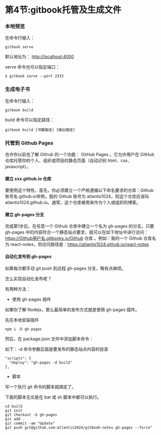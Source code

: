 # 第4节:gitbook托管及生成文件

### 本地预览

在命令行输入：

```
gitbook serve
```

默认地址为： [http://localhost:4000](http://localhost:4000/)

serve 命令也可以指定端口：

```
$ gitbook serve --port 2333
```



### 生成电子书

在命令行输入：

```
gitbook build
```

build 命令可以指定路径：

```
gitbook build [书籍路径] [输出路径]
```



### 托管到 Github Pages
也许你以前也了解 Github 的一个功能： GitHub Pages 。它允许用户在 GitHub 仓库托管你的个人、组织或项目的静态页面（自动识别 html、css、javascript）。

#### 建立 xxx.github.io 仓库

要使用这个特性，首先，你必须建立一个严格遵循以下命名要求的仓库：Github账号名.github.io举例，我的 Github 账号为 atlantis1024，则这个仓库应该叫 atlantis1024.github.io。通常，这个仓库被用来作为个人或组织的博客。

#### 建立 gh-pages 分支

完成第1步后，在任意一个 Github 仓库中建立一个名为 gh-pages 的分支。只要 gh-pages 中的内容符合一个静态站点要求，就可以在如下地址中进行访问：https://Github用户名.gitbooks.io/Github 仓库 。例如：我的一个 Github 仓库名为 react-notes，则访问路径是：https://atlantis1024.github.io/react-notes

#### 自动化发布到 gh-pages

如果每次都手动 git push 到远程 gh-pages 分支，略有点麻烦。

怎么实现自动化发布呢？

有两种方法：

* 使用 gh-pages 插件

如果你了解 Nodejs，那么最简单的发布方式就是使用 gh-pages 插件。

先在本地安装插件

```
npm i -D gh-pages
```


然后，在 package.json 文件中添加脚本命令：

如下：-d 命令参数后面是要发布的静态站点内容的目录

```
"scripts": {
  "deploy": "gh-pages -d build"
},
```

* 脚本

写一个执行 git 命令的脚本就搞定了。

下面的脚本无论是在 bat 或 sh 脚本中都可以执行。

```
cd build
git init
git checkout -b gh-pages
git add .
git commit -am "Update"
git push git@github.com:atlantis1024/gitbook-notes gh-pages --force"
```

